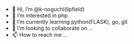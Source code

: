 - 👋 Hi, I’m @k-noguchi(lipfield)
- 👀 I’m interested in php
- 🌱 I’m currently learning python(FLASK), go, git
- 💞️ I’m looking to collaborate on ...
- 📫 How to reach me ...

<!---
k-noguchi-lipfield/k-noguchi-lipfield is a ✨ special ✨ repository because its `README.md` (this file) appears on your GitHub profile.
You can click the Preview link to take a look at your changes.
--->
